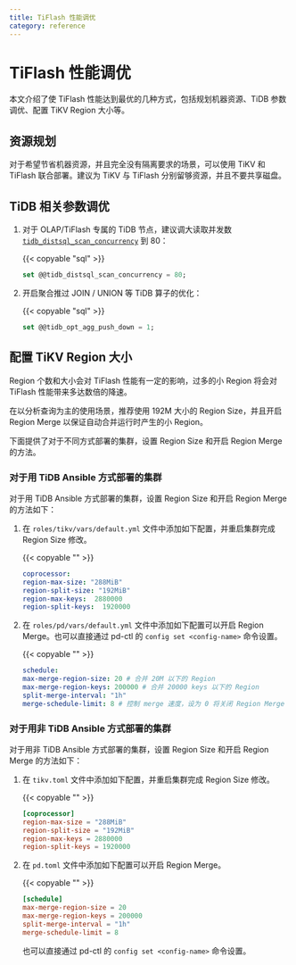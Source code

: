 ```yaml
---
title: TiFlash 性能调优
category: reference
---
```


# TiFlash 性能调优

本文介绍了使 TiFlash 性能达到最优的几种方式，包括规划机器资源、TiDB 参数调优、配置 TiKV Region 大小等。

## 资源规划

对于希望节省机器资源，并且完全没有隔离要求的场景，可以使用 TiKV 和 TiFlash 联合部署。建议为 TiKV 与 TiFlash 分别留够资源，并且不要共享磁盘。

## TiDB 相关参数调优

1. 对于 OLAP/TiFlash 专属的 TiDB 节点，建议调大读取并发数 [`tidb_distsql_scan_concurrency`](/reference/configuration/tidb-server/tidb-specific-variables.md#tidb_distsql_scan_concurrency) 到 80：

    {{< copyable "sql" >}}

    ```sql
    set @@tidb_distsql_scan_concurrency = 80;
    ```

2. 开启聚合推过 JOIN / UNION 等 TiDB 算子的优化：

    {{< copyable "sql" >}}

    ```sql
    set @@tidb_opt_agg_push_down = 1;
    ```

## 配置 TiKV Region 大小

Region 个数和大小会对 TiFlash 性能有一定的影响，过多的小 Region 将会对 TiFlash 性能带来多达数倍的降速。

在以分析查询为主的使用场景，推荐使用 192M 大小的 Region Size，并且开启 Region Merge 以保证自动合并运行时产生的小 Region。

下面提供了对于不同方式部署的集群，设置 Region Size 和开启 Region Merge 的方法。

### 对于用 TiDB Ansible 方式部署的集群

对于用 TiDB Ansible 方式部署的集群，设置 Region Size 和开启 Region Merge 的方法如下：

1. 在 `roles/tikv/vars/default.yml` 文件中添加如下配置，并重启集群完成 Region Size 修改。

    {{< copyable "" >}}

    ```yaml
    coprocessor:
    region-max-size: "288MiB"
    region-split-size: "192MiB"
    region-max-keys:  2880000
    region-split-keys:  1920000
    ```

2. 在 `roles/pd/vars/default.yml` 文件中添加如下配置可以开启 Region Merge。也可以直接通过 pd-ctl 的 `config set <config-name>` 命令设置。

    {{< copyable "" >}}

    ```yaml
    schedule: 
    max-merge-region-size: 20 # 合并 20M 以下的 Region
    max-merge-region-keys: 200000 # 合并 20000 keys 以下的 Region
    split-merge-interval: "1h"
    merge-schedule-limit: 8 # 控制 merge 速度，设为 0 将关闭 Region Merge
    ```

### 对于用非 TiDB Ansible 方式部署的集群

对于用非 TiDB Ansible 方式部署的集群，设置 Region Size 和开启 Region Merge 的方法如下：

1. 在 `tikv.toml` 文件中添加如下配置，并重启集群完成 Region Size 修改。

    {{< copyable "" >}}

    ```toml
    [coprocessor]
    region-max-size = "288MiB"
    region-split-size = "192MiB"
    region-max-keys = 2880000
    region-split-keys = 1920000
    ```

2. 在 `pd.toml` 文件中添加如下配置可以开启 Region Merge。

    {{< copyable "" >}}

    ```toml
    [schedule]
    max-merge-region-size = 20
    max-merge-region-keys = 200000
    split-merge-interval = "1h"
    merge-schedule-limit = 8
    ```

    也可以直接通过 pd-ctl 的 `config set <config-name>` 命令设置。
